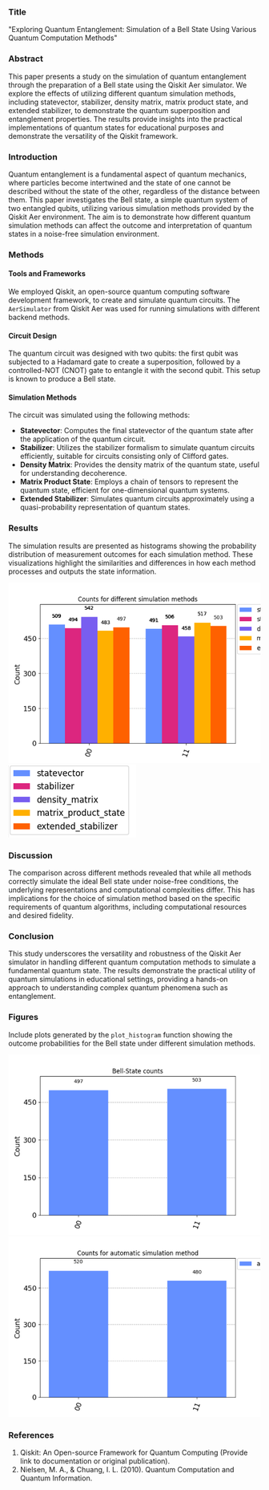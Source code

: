 ### Title
"Exploring Quantum Entanglement: Simulation of a Bell State Using Various Quantum Computation Methods"

### Abstract
This paper presents a study on the simulation of quantum entanglement through the preparation of a Bell state using the Qiskit Aer simulator. We explore the effects of utilizing different quantum simulation methods, including statevector, stabilizer, density matrix, matrix product state, and extended stabilizer, to demonstrate the quantum superposition and entanglement properties. The results provide insights into the practical implementations of quantum states for educational purposes and demonstrate the versatility of the Qiskit framework.

### Introduction
Quantum entanglement is a fundamental aspect of quantum mechanics, where particles become intertwined and the state of one cannot be described without the state of the other, regardless of the distance between them. This paper investigates the Bell state, a simple quantum system of two entangled qubits, utilizing various simulation methods provided by the Qiskit Aer environment. The aim is to demonstrate how different quantum simulation methods can affect the outcome and interpretation of quantum states in a noise-free simulation environment.

### Methods
#### Tools and Frameworks
We employed Qiskit, an open-source quantum computing software development framework, to create and simulate quantum circuits. The `AerSimulator` from Qiskit Aer was used for running simulations with different backend methods.

#### Circuit Design
The quantum circuit was designed with two qubits: the first qubit was subjected to a Hadamard gate to create a superposition, followed by a controlled-NOT (CNOT) gate to entangle it with the second qubit. This setup is known to produce a Bell state.

#### Simulation Methods
The circuit was simulated using the following methods:
- **Statevector**: Computes the final statevector of the quantum state after the application of the quantum circuit.
- **Stabilizer**: Utilizes the stabilizer formalism to simulate quantum circuits efficiently, suitable for circuits consisting only of Clifford gates.
- **Density Matrix**: Provides the density matrix of the quantum state, useful for understanding decoherence.
- **Matrix Product State**: Employs a chain of tensors to represent the quantum state, efficient for one-dimensional quantum systems.
- **Extended Stabilizer**: Simulates quantum circuits approximately using a quasi-probability representation of quantum states.

### Results
The simulation results are presented as histograms showing the probability distribution of measurement outcomes for each simulation method. These visualizations highlight the similarities and differences in how each method processes and outputs the state information.

![](results/simulations.png)
![](results/simulations_legend.png)

### Discussion
The comparison across different methods revealed that while all methods correctly simulate the ideal Bell state under noise-free conditions, the underlying representations and computational complexities differ. This has implications for the choice of simulation method based on the specific requirements of quantum algorithms, including computational resources and desired fidelity.

### Conclusion
This study underscores the versatility and robustness of the Qiskit Aer simulator in handling different quantum computation methods to simulate a fundamental quantum state. The results demonstrate the practical utility of quantum simulations in educational settings, providing a hands-on approach to understanding complex quantum phenomena such as entanglement.

### Figures
Include plots generated by the `plot_histogram` function showing the outcome probabilities for the Bell state under different simulation methods.

![](results/bell_state.png)
![](results/automatic.png)


### References
1. Qiskit: An Open-source Framework for Quantum Computing (Provide link to documentation or original publication).
2. Nielsen, M. A., & Chuang, I. L. (2010). Quantum Computation and Quantum Information.